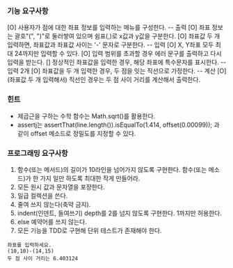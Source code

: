 ### 기능 요구사항
[O] 사용자가 점에 대한 좌표 정보를 입력하는 메뉴를 구성한다.
-- 출력
[O] 좌표 정보는 괄호"(", ")"로 둘러쌓여 있으며 쉼표(,)로 x값과 y값을 구분한다.
[O] 좌표값 두 개 입력하면, 좌표값과 좌표값 사이는 '-' 문자로 구분한다.
-- 입력
[O] X, Y좌표 모두 최대 24까지만 입력할 수 있다.
[O] 입력 범위를 초과할 경우 에러 문구를 출력하고 다시 입력을 받는다.
[] 정상적인 좌표값을 입력한 경우, 해당 좌표에 특수문자를 표시한다.
-- 입력 2개
[O] 좌표값을 두 개 입력한 경우, 두 점을 잇는 직선으로 가정한다. 
-- 계산 
[O] (좌표값 두 개 입력해서) 직선인 경우는 두 점 사이 거리를 계산해서 출력한다.

### 힌트 
- 제곱근을 구하는 수학 함수는 Math.sqrt()를 활용한다.
- assertj는 assertThat(line.length()).isEqualTo(1.414, offset(0.00099));
   과 같이 offset 메소드로 정밀도를 지정할 수 있다.
   
### 프로그래밍 요구사항 
1. 함수(또는 메서드)의 길이가 10라인을 넘어가지 않도록 구현한다.
   함수(또는 메소드)가 한 가지 일만 하도록 최대한 작게 만들어라.
2. 모든 원시 값과 문자열을 포장한다.
3. 일급 컬렉션을 쓴다.
4. 줄여 쓰지 않는다(축약 금지).
5. indent(인덴트, 들여쓰기) depth를 2를 넘지 않도록 구현한다. 1까지만 허용한다.
6. else 예약어를 쓰지 않는다.
7. 모든 기능을 TDD로 구현해 단위 테스트가 존재해야 한다.   
```
좌표를 입력하세요.
(10,10)-(14,15)
두 점 사이 거리는 6.403124
```
